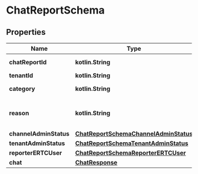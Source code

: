 
# ChatReportSchema

## Properties
Name | Type | Description | Notes
------------ | ------------- | ------------- | -------------
**chatReportId** | **kotlin.String** | Chat Report ID |  [optional]
**tenantId** | **kotlin.String** | Tenant Id |  [optional]
**category** | **kotlin.String** | Category of chat Report |  [optional]
**reason** | **kotlin.String** | detailed reason for raising chat report |  [optional]
**channelAdminStatus** | [**ChatReportSchemaChannelAdminStatus**](ChatReportSchemaChannelAdminStatus.md) |  |  [optional]
**tenantAdminStatus** | [**ChatReportSchemaTenantAdminStatus**](ChatReportSchemaTenantAdminStatus.md) |  |  [optional]
**reporterERTCUser** | [**ChatReportSchemaReporterERTCUser**](ChatReportSchemaReporterERTCUser.md) |  |  [optional]
**chat** | [**ChatResponse**](ChatResponse.md) |  |  [optional]



